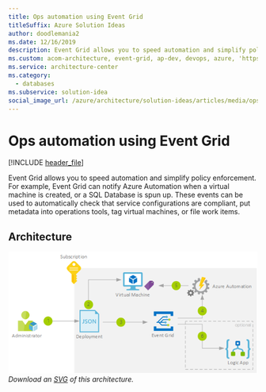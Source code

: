```yaml
---
title: Ops automation using Event Grid
titleSuffix: Azure Solution Ideas
author: doodlemania2
ms.date: 12/16/2019
description: Event Grid allows you to speed automation and simplify policy enforcement. For example, Event Grid can notify Azure Automation when a virtual machine is created, or a SQL Database is spun up. These events can be used to automatically check that service configurations are compliant, put metadata into operations tools, tag virtual machines, or file work items.
ms.custom: acom-architecture, event-grid, ap-dev, devops, azure, 'https://azure.microsoft.com/solutions/architecture/ops-automation-using-event-grid/'
ms.service: architecture-center
ms.category:
  - databases
ms.subservice: solution-idea
social_image_url: /azure/architecture/solution-ideas/articles/media/ops-automation-using-event-grid.png
---
```


# Ops automation using Event Grid

[!INCLUDE [header_file](../../../includes/sol-idea-header.md)]

Event Grid allows you to speed automation and simplify policy enforcement. For example, Event Grid can notify Azure Automation when a virtual machine is created, or a SQL Database is spun up. These events can be used to automatically check that service configurations are compliant, put metadata into operations tools, tag virtual machines, or file work items.

## Architecture

![Architecture Diagram](../media/ops-automation-using-event-grid.png)
*Download an [SVG](../media/ops-automation-using-event-grid.svg) of this architecture.*
